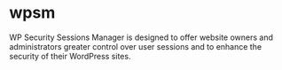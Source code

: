 # wpsm
WP Security Sessions Manager is designed to offer website owners and administrators greater control over user sessions and to enhance the security of their WordPress sites. 
